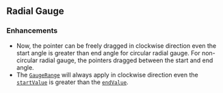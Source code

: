 ## Radial Gauge

### Enhancements

* Now, the pointer can be freely dragged in clockwise direction even the start angle is greater than end angle for circular radial gauge. For non-circular radial gauge, the pointers dragged between the start and end angle.
* The [`GaugeRange`](https://pub.dev/documentation/syncfusion_flutter_gauges/latest/gauges/GaugeRange/GaugeRange.html) will always apply in clockwise direction even the [`startValue`](https://pub.dev/documentation/syncfusion_flutter_gauges/latest/gauges/GaugeRange/startValue.html) is greater than the [`endValue`](https://pub.dev/documentation/syncfusion_flutter_gauges/latest/gauges/GaugeRange/endValue.html).